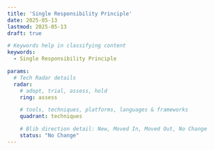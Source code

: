 ```yaml
---
title: 'Single Responsibility Principle'
date: 2025-05-13
lastmod: 2025-05-13
draft: true

# Keywords help in classifying content
keywords:
  - Single Responsibility Principle

params:
  # Tech Radar details
  radar:
    # adopt, trial, assess, hold
    ring: assess

    # tools, techniques, platforms, languages & frameworks
    quadrant: techniques

    # Blib direction detail: New, Moved In, Moved Out, No Change
    status: "No Change"
---
```


<!-- TODO: Add a Summary -->

<!--more-->

<!-- TODO: Add additional info -->
